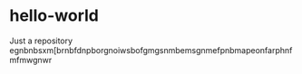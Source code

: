# hello-world
Just a repository
egnbnbsxm[brnbfdnpborgnoiwsbofgmgsnmbemsgnmefpnbmapeonfarphnfmfmwgnwr
